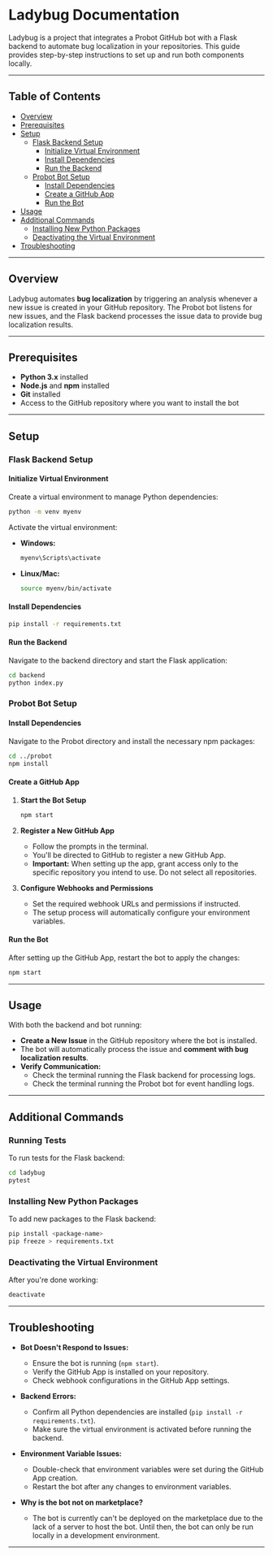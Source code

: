 # Ladybug Documentation

Ladybug is a project that integrates a Probot GitHub bot with a Flask backend to automate bug localization in your repositories. This guide provides step-by-step instructions to set up and run both components locally.

---

## Table of Contents

-   [Overview](#overview)
-   [Prerequisites](#prerequisites)
-   [Setup](#setup)
    -   [Flask Backend Setup](#flask-backend-setup)
        -   [Initialize Virtual Environment](#initialize-virtual-environment)
        -   [Install Dependencies](#install-dependencies)
        -   [Run the Backend](#run-the-backend)
    -   [Probot Bot Setup](#probot-bot-setup)
        -   [Install Dependencies](#install-dependencies-1)
        -   [Create a GitHub App](#create-a-github-app)
        -   [Run the Bot](#run-the-bot)
-   [Usage](#usage)
-   [Additional Commands](#additional-commands)
    -   [Installing New Python Packages](#installing-new-python-packages)
    -   [Deactivating the Virtual Environment](#deactivating-the-virtual-environment)
-   [Troubleshooting](#troubleshooting)

---

## Overview

Ladybug automates **bug localization** by triggering an analysis whenever a new issue is created in your GitHub repository. The Probot bot listens for new issues, and the Flask backend processes the issue data to provide bug localization results.

---

## Prerequisites

-   **Python 3.x** installed
-   **Node.js** and **npm** installed
-   **Git** installed
-   Access to the GitHub repository where you want to install the bot

---

## Setup

### Flask Backend Setup

#### Initialize Virtual Environment

Create a virtual environment to manage Python dependencies:

```bash
python -m venv myenv
```

Activate the virtual environment:

-   **Windows:**

    ```bash
    myenv\Scripts\activate
    ```

-   **Linux/Mac:**

    ```bash
    source myenv/bin/activate
    ```

#### Install Dependencies

```bash
pip install -r requirements.txt
```

#### Run the Backend

Navigate to the backend directory and start the Flask application:

```bash
cd backend
python index.py
```

### Probot Bot Setup

#### Install Dependencies

Navigate to the Probot directory and install the necessary npm packages:

```bash
cd ../probot
npm install
```

#### Create a GitHub App

1. **Start the Bot Setup**

    ```bash
    npm start
    ```

2. **Register a New GitHub App**

    - Follow the prompts in the terminal.
    - You'll be directed to GitHub to register a new GitHub App.
    - **Important:** When setting up the app, grant access only to the specific repository you intend to use. Do not select all repositories.

3. **Configure Webhooks and Permissions**

    - Set the required webhook URLs and permissions if instructed.
    - The setup process will automatically configure your environment variables.

#### Run the Bot

After setting up the GitHub App, restart the bot to apply the changes:

```bash
npm start
```

---

## Usage

With both the backend and bot running:

-   **Create a New Issue** in the GitHub repository where the bot is installed.
-   The bot will automatically process the issue and **comment with bug localization results**.
-   **Verify Communication:**
    -   Check the terminal running the Flask backend for processing logs.
    -   Check the terminal running the Probot bot for event handling logs.

---

## Additional Commands

### Running Tests

To run tests for the Flask backend:

```bash
cd ladybug
pytest
```

### Installing New Python Packages

To add new packages to the Flask backend:

```bash
pip install <package-name>
pip freeze > requirements.txt
```

### Deactivating the Virtual Environment

After you're done working:

```bash
deactivate
```

---

## Troubleshooting

-   **Bot Doesn't Respond to Issues:**

    -   Ensure the bot is running (`npm start`).
    -   Verify the GitHub App is installed on your repository.
    -   Check webhook configurations in the GitHub App settings.

-   **Backend Errors:**

    -   Confirm all Python dependencies are installed (`pip install -r requirements.txt`).
    -   Make sure the virtual environment is activated before running the backend.

-   **Environment Variable Issues:**
    -   Double-check that environment variables were set during the GitHub App creation.
    -   Restart the bot after any changes to environment variables.
-   **Why is the bot not on marketplace?**
    -   The bot is currently can't be deployed on the marketplace due to the lack of a server to host the bot. Until then, the bot can only be run locally in a development environment.

---
